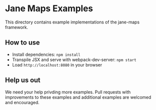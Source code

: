 # Jane Maps Examples

This directory contains example implementations of the jane-maps framework.  

## How to use 

  * Install dependencies: `npm install`
  * Transpile JSX and serve with webpack-dev-server: `npm start`
  * Load `http://localhost:8080` in your browser

## Help us out

We need your help privding more examples.  Pull requests with improvements to these examples and additional examples are welcomed and encouraged.